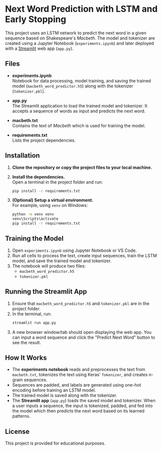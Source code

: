 # Next Word Prediction with LSTM and Early Stopping

This project uses an LSTM network to predict the next word in a given sequence based on Shakespeare's *Macbeth*. The model and tokenizer are created using a Jupyter Notebook (`experiments.ipynb`) and later deployed with a [Streamlit](https://streamlit.io/) web app (`app.py`).

## Files

- **experiments.ipynb**  
  Notebook for data processing, model training, and saving the trained model (`macbeth_word_predictor.h5`) along with the tokenizer (`tokenizer.pkl`).

- **app.py**  
  The Streamlit application to load the trained model and tokenizer. It accepts a sequence of words as input and predicts the next word.

- **macbeth.txt**  
  Contains the text of *Macbeth* which is used for training the model.

- **requirements.txt**  
  Lists the project dependencies.

## Installation

1. **Clone the repository or copy the project files to your local machine.**

2. **Install the dependencies.**  
   Open a terminal in the project folder and run:  
   ```cmd
   pip install -r requirements.txt
   ```

3. **(Optional) Setup a virtual environment.**  
   For example, using `venv` on Windows:  
   ```cmd
   python -m venv venv
   venv\Scripts\activate
   pip install -r requirements.txt
   ```

## Training the Model

1. Open `experiments.ipynb` using Jupyter Notebook or VS Code.
2. Run all cells to process the text, create input sequences, train the LSTM model, and save the trained model and tokenizer.
3. The notebook will produce two files:  
   - `macbeth_word_predictor.h5`
   - `tokenizer.pkl`

## Running the Streamlit App

1. Ensure that `macbeth_word_predictor.h5` and `tokenizer.pkl` are in the project folder.
2. In the terminal, run:  
   ```cmd
   streamlit run app.py
   ```
3. A new browser window/tab should open displaying the web app. You can input a word sequence and click the "Predict Next Word" button to see the result.

## How It Works

- The **experiments notebook** reads and preprocesses the text from `macbeth.txt`, tokenizes the text using Keras' `Tokenizer`, and creates n-gram sequences.  
- Sequences are padded, and labels are generated using one-hot encoding before training an LSTM model.
- The trained model is saved along with the tokenizer.
- The **Streamlit app** (`app.py`) loads the saved model and tokenizer. When a user inputs a sequence, the input is tokenized, padded, and fed into the model which then predicts the next word based on its learned patterns.

## License

This project is provided for educational purposes.
